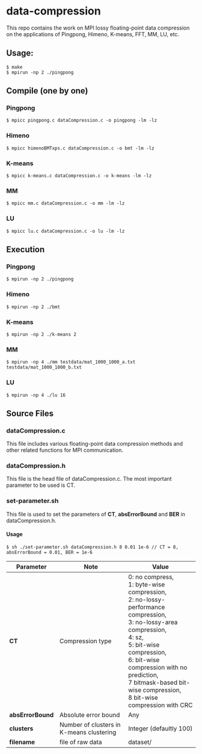 # data-compression
This repo contains the work on MPI lossy floating-point data compression on the applications of Pingpong, Himeno, K-means, FFT, MM, LU, etc. 

## Usage: 
```shell
$ make
$ mpirun -np 2 ./pingpong
```

## Compile (one by one)
### Pingpong
```shell
$ mpicc pingpong.c dataCompression.c -o pingpong -lm -lz
```
### Himeno
```shell
$ mpicc himenoBMTxps.c dataCompression.c -o bmt -lm -lz
```
### K-means
```shell
$ mpicc k-means.c dataCompression.c -o k-means -lm -lz
```

### MM
```shell
$ mpicc mm.c dataCompression.c -o mm -lm -lz
```

### LU
```shell
$ mpicc lu.c dataCompression.c -o lu -lm -lz
```

## Execution 
### Pingpong
```shell
$ mpirun -np 2 ./pingpong
```
### Himeno
```shell
$ mpirun -np 2 ./bmt
```
### K-means
```shell
$ mpirun -np 2 ./k-means 2
```

### MM
```shell
$ mpirun -np 4 ./mm testdata/mat_1000_1000_a.txt testdata/mat_1000_1000_b.txt
```

### LU
```shell
$ mpirun -np 4 ./lu 16
```

## Source Files
### dataCompression.c
This file includes various floating-point data compression methods and other related functions for MPI communication.

### dataCompression.h
This file is the head file of dataCompression.c. The most important parameter to be used is CT.

### set-parameter.sh
This file is used to set the parameters of **CT**, **absErrorBound** and **BER** in dataCompression.h.
#### Usage
```shell
$ sh ./set-parameter.sh dataCompression.h 8 0.01 1e-6 // CT = 8, absErrorBound = 0.01, BER = 1e-6
```

| Parameter | Note | Value |
| --- | --- | --- |
| **CT** | Compression type |  0: no compress, <br> 1: byte-wise compression, <br> 2: no-lossy-performance compression, <br> 3: no-lossy-area compression, <br> 4: sz, <br> 5: bit-wise compression, <br> 6: bit-wise compression with no prediction, <br> 7 bitmask-based bit-wise compression, <br> 8 bit-wise compression with CRC |
| **absErrorBound** | Absolute error bound | Any |
| **clusters** | Number of clusters in K-means clustering | Integer (defaultly 100) |
| **filename** | file of raw data | dataset/ |
